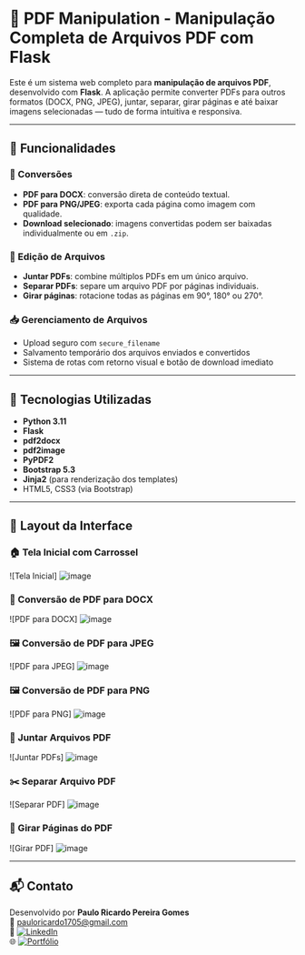 # 📄 PDF Manipulation - Manipulação Completa de Arquivos PDF com Flask

Este é um sistema web completo para **manipulação de arquivos PDF**, desenvolvido com **Flask**. A aplicação permite converter PDFs para outros formatos (DOCX, PNG, JPEG), juntar, separar, girar páginas e até baixar imagens selecionadas — tudo de forma intuitiva e responsiva.

---

## 🚀 Funcionalidades

### 🔁 Conversões
- **PDF para DOCX**: conversão direta de conteúdo textual.
- **PDF para PNG/JPEG**: exporta cada página como imagem com qualidade.
- **Download selecionado**: imagens convertidas podem ser baixadas individualmente ou em `.zip`.

### 🧩 Edição de Arquivos
- **Juntar PDFs**: combine múltiplos PDFs em um único arquivo.
- **Separar PDFs**: separe um arquivo PDF por páginas individuais.
- **Girar páginas**: rotacione todas as páginas em 90°, 180° ou 270°.

### 📥 Gerenciamento de Arquivos
- Upload seguro com `secure_filename`
- Salvamento temporário dos arquivos enviados e convertidos
- Sistema de rotas com retorno visual e botão de download imediato

---

## 🧠 Tecnologias Utilizadas

- **Python 3.11**
- **Flask**
- **pdf2docx**
- **pdf2image**
- **PyPDF2**
- **Bootstrap 5.3**
- **Jinja2** (para renderização dos templates)
- HTML5, CSS3 (via Bootstrap)

---
## 📸 Layout da Interface

### 🏠 Tela Inicial com Carrossel
![Tela Inicial] ![image](https://github.com/user-attachments/assets/c7b3ed5f-aa89-4328-8bf8-aee51f53098c)

### 📄 Conversão de PDF para DOCX
![PDF para DOCX] ![image](https://github.com/user-attachments/assets/fb1e928d-6b57-4cbc-bdae-ae46da91847b)

### 🖼️ Conversão de PDF para JPEG
![PDF para JPEG] ![image](https://github.com/user-attachments/assets/9f04b93b-276e-49e9-b4f8-439ec1bc263e)

### 🖼️ Conversão de PDF para PNG
![PDF para PNG] ![image](https://github.com/user-attachments/assets/60aa169c-d46a-4c17-ac60-84b415153813)

### 🧷 Juntar Arquivos PDF
![Juntar PDFs] ![image](https://github.com/user-attachments/assets/7bd7b369-8576-4f20-9dbf-7fd39d1a2932)

### ✂️ Separar Arquivo PDF
![Separar PDF] ![image](https://github.com/user-attachments/assets/8c86161f-c90c-41cf-ad21-aa7f4c60167c)

### 🔄 Girar Páginas do PDF
![Girar PDF] ![image](https://github.com/user-attachments/assets/f64c04d7-244a-4f86-9ee6-5030a0032e0d)

---

## 📬 Contato

Desenvolvido por **Paulo Ricardo Pereira Gomes**  
📧 pauloricardo1705@gmail.com  
🔗 [![LinkedIn](https://img.shields.io/badge/LinkedIn-Perfil-blue?logo=linkedin&style=flat-square)](https://linkedin.com/in/pauloricardopg)  
🌐 [![Portfólio](https://img.shields.io/badge/Portfólio-Acessar-informational?style=flat-square&logo=internet-explorer)](https://restaurante-production-d756.up.railway.app/)


